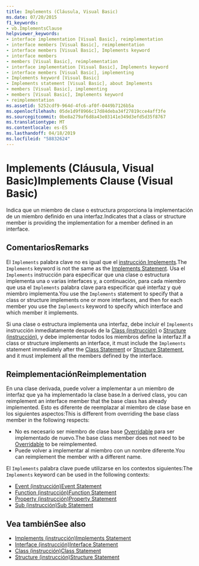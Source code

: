 ```yaml
---
title: Implements (Cláusula, Visual Basic)
ms.date: 07/20/2015
f1_keywords:
- vb.ImplementsClause
helpviewer_keywords:
- interface implementation [Visual Basic], reimplementation
- interface members [Visual Basic], reimplementation
- interface members [Visual Basic], Implements keyword
- interface members
- members [Visual Basic], reimplementation
- interface implementation [Visual Basic], Implements keyword
- interface members [Visual Basic], implementing
- Implements keyword [Visual Basic]
- Implements statement [Visual Basic], about Implements
- members [Visual Basic], implementing
- members [Visual Basic], Implements keyword
- reimplementation
ms.assetid: 5252cdf9-964d-4fc6-af0f-0449b7126b5a
ms.openlocfilehash: 05de1d9f8966c17d84deba34f27819cce4aff3fe
ms.sourcegitcommit: 0be8a279af6d8a43e03141e349d3efd5d35f8767
ms.translationtype: MT
ms.contentlocale: es-ES
ms.lasthandoff: 04/18/2019
ms.locfileid: "58832624"
---
```

# <a name="implements-clause-visual-basic"></a><span data-ttu-id="c4bb3-102">Implements (Cláusula, Visual Basic)</span><span class="sxs-lookup"><span data-stu-id="c4bb3-102">Implements Clause (Visual Basic)</span></span>
<span data-ttu-id="c4bb3-103">Indica que un miembro de clase o estructura proporciona la implementación de un miembro definido en una interfaz.</span><span class="sxs-lookup"><span data-stu-id="c4bb3-103">Indicates that a class or structure member is providing the implementation for a member defined in an interface.</span></span>  
  
## <a name="remarks"></a><span data-ttu-id="c4bb3-104">Comentarios</span><span class="sxs-lookup"><span data-stu-id="c4bb3-104">Remarks</span></span>  
<span data-ttu-id="c4bb3-105">El `Implements` palabra clave no es igual que el [instrucción Implements](../../../visual-basic/language-reference/statements/implements-statement.md).</span><span class="sxs-lookup"><span data-stu-id="c4bb3-105">The `Implements` keyword is not the same as the [Implements Statement](../../../visual-basic/language-reference/statements/implements-statement.md).</span></span> <span data-ttu-id="c4bb3-106">Usa el `Implements` instrucción para especificar que una clase o estructura implementa una o varias interfaces y, a continuación, para cada miembro que usa el `Implements` palabra clave para especificar qué interfaz y qué miembro implementa.</span><span class="sxs-lookup"><span data-stu-id="c4bb3-106">You use the `Implements` statement to specify that a class or structure implements one or more interfaces, and then for each member you use the `Implements` keyword to specify which interface and which member it implements.</span></span>

<span data-ttu-id="c4bb3-107">Si una clase o estructura implementa una interfaz, debe incluir el `Implements` instrucción inmediatamente después de la [Class (instrucción)](../../../visual-basic/language-reference/statements/class-statement.md) o [Structure (instrucción)](../../../visual-basic/language-reference/statements/structure-statement.md), y debe implementar todos los miembros define la interfaz.</span><span class="sxs-lookup"><span data-stu-id="c4bb3-107">If a class or structure implements an interface, it must include the `Implements` statement immediately after the [Class Statement](../../../visual-basic/language-reference/statements/class-statement.md) or [Structure Statement](../../../visual-basic/language-reference/statements/structure-statement.md), and it must implement all the members defined by the interface.</span></span>

## <a name="reimplementation"></a><span data-ttu-id="c4bb3-108">Reimplementación</span><span class="sxs-lookup"><span data-stu-id="c4bb3-108">Reimplementation</span></span>  
<span data-ttu-id="c4bb3-109">En una clase derivada, puede volver a implementar a un miembro de interfaz que ya ha implementado la clase base.</span><span class="sxs-lookup"><span data-stu-id="c4bb3-109">In a derived class, you can reimplement an interface member that the base class has already implemented.</span></span> <span data-ttu-id="c4bb3-110">Esto es diferente de reemplazar al miembro de clase base en los siguientes aspectos:</span><span class="sxs-lookup"><span data-stu-id="c4bb3-110">This is different from overriding the base class member in the following respects:</span></span>

- <span data-ttu-id="c4bb3-111">No es necesario ser miembro de clase base [Overridable](../../../visual-basic/language-reference/modifiers/overridable.md) para ser implementado de nuevo.</span><span class="sxs-lookup"><span data-stu-id="c4bb3-111">The base class member does not need to be [Overridable](../../../visual-basic/language-reference/modifiers/overridable.md) to be reimplemented.</span></span>
- <span data-ttu-id="c4bb3-112">Puede volver a implementar al miembro con un nombre diferente.</span><span class="sxs-lookup"><span data-stu-id="c4bb3-112">You can reimplement the member with a different name.</span></span>

<span data-ttu-id="c4bb3-113">El `Implements` palabra clave puede utilizarse en los contextos siguientes:</span><span class="sxs-lookup"><span data-stu-id="c4bb3-113">The `Implements` keyword can be used in the following contexts:</span></span>
- [<span data-ttu-id="c4bb3-114">Event (instrucción)</span><span class="sxs-lookup"><span data-stu-id="c4bb3-114">Event Statement</span></span>](../../../visual-basic/language-reference/statements/event-statement.md)
- [<span data-ttu-id="c4bb3-115">Function (instrucción)</span><span class="sxs-lookup"><span data-stu-id="c4bb3-115">Function Statement</span></span>](../../../visual-basic/language-reference/statements/function-statement.md)
- [<span data-ttu-id="c4bb3-116">Property (instrucción)</span><span class="sxs-lookup"><span data-stu-id="c4bb3-116">Property Statement</span></span>](../../../visual-basic/language-reference/statements/property-statement.md)
- [<span data-ttu-id="c4bb3-117">Sub (instrucción)</span><span class="sxs-lookup"><span data-stu-id="c4bb3-117">Sub Statement</span></span>](../../../visual-basic/language-reference/statements/sub-statement.md)  
  
## <a name="see-also"></a><span data-ttu-id="c4bb3-118">Vea también</span><span class="sxs-lookup"><span data-stu-id="c4bb3-118">See also</span></span>

- [<span data-ttu-id="c4bb3-119">Implements (instrucción)</span><span class="sxs-lookup"><span data-stu-id="c4bb3-119">Implements Statement</span></span>](../../../visual-basic/language-reference/statements/implements-statement.md)
- [<span data-ttu-id="c4bb3-120">Interface (instrucción)</span><span class="sxs-lookup"><span data-stu-id="c4bb3-120">Interface Statement</span></span>](../../../visual-basic/language-reference/statements/interface-statement.md)
- [<span data-ttu-id="c4bb3-121">Class (instrucción)</span><span class="sxs-lookup"><span data-stu-id="c4bb3-121">Class Statement</span></span>](../../../visual-basic/language-reference/statements/class-statement.md)
- [<span data-ttu-id="c4bb3-122">Structure (instrucción)</span><span class="sxs-lookup"><span data-stu-id="c4bb3-122">Structure Statement</span></span>](../../../visual-basic/language-reference/statements/structure-statement.md)
